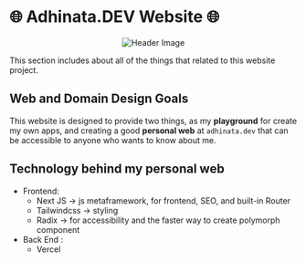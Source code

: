 # 🌐 Adhinata.DEV Website 🌐

<div align="center">

![Header Image](https://i.imgur.com/i1unIKO.png)

</div>

This section includes about all of the things that related to this website project.

## Web and Domain Design Goals

This website is designed to provide two things, as my **playground** for create my own apps, and creating a good **personal web** at `adhinata.dev` that can be accessible to anyone who wants to know about me.

## Technology behind my personal web

-   Frontend:
    -   Next JS -> js metaframework, for frontend, SEO, and built-in Router
    -   Tailwindcss -> styling
    -   Radix -> for accessibility and the faster way to create polymorph component
-   Back End :
    -   Vercel
